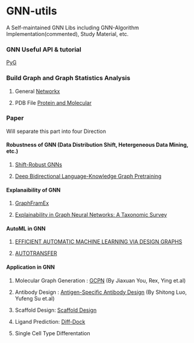 # GNN-utils
A Self-maintained GNN Libs including GNN-Algorithm Implementation(commented), Study Material, etc.

### GNN Useful API & tutorial
[PyG](https://pytorch-geometric.readthedocs.io/en/latest/get_started/introduction.html)

### Build Graph and Graph Statistics Analysis

1. General  [Networkx](https://networkx.org/)

2. PDB File [Protein and Molecular](https://github.com/a-r-j/graphein)

### Paper
Will separate this part into four Direction
  
#### Robustness of GNN (Data Distribution Shift, Hetergeneous Data Mining, etc.)

1. [Shift-Robust GNNs](https://openreview.net/pdf?id=uY-XMIbyXec) 

2. [Deep Bidirectional Language-Knowledge Graph Pretraining](https://arxiv.org/pdf/2210.09338.pdf)
      
#### Explanaibility of GNN 

1. [GraphFramEx](https://arxiv.org/pdf/2206.09677.pdf)

2. [Explainability in Graph Neural Networks: A Taxonomic Survey](https://arxiv.org/pdf/2012.15445.pdf)

#### AutoML in GNN

1. [EFFICIENT AUTOMATIC MACHINE LEARNING VIA DESIGN GRAPHS](https://arxiv.org/pdf/2210.12257.pdf)

2. [AUTOTRANSFER](https://openreview.net/pdf?id=y81ppNf_vg)
  
#### Application in GNN

1. Molecular Graph Generation  : [GCPN](https://arxiv.org/pdf/1806.02473.pdf) (By Jiaxuan You, Rex, Ying et.al)
        
2. Antibody Design : [Antigen-Specific Antibody Design](https://www.biorxiv.org/content/10.1101/2022.07.10.499510v1.full.pdf) (By Shitong Luo, Yufeng Su et.al)

3. Scaffold Design: [Scaffold Design](https://arxiv.org/pdf/2206.04119.pdf)

4. Ligand Prediction: [Diff-Dock](https://arxiv.org/pdf/2210.01776.pdf)

5. Single Cell Type Differentation 
